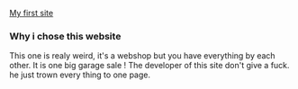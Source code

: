 [My first site](https://benna93.github.io/markdown-warmup-css/)
<h3> Why i chose this website </h3>
<p> This one is realy weird, it's a webshop but you have everything by each other. 
  It is one big garage sale ! The developer of this site don't give a fuck. he just trown every thing to one page.
  <br>
